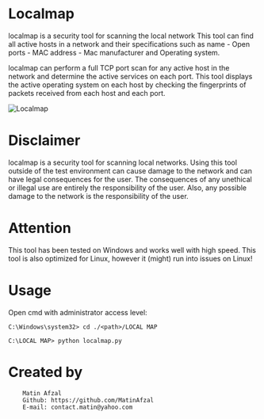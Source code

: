 # Localmap
localmap is a security tool for scanning the local network This tool can find all active hosts in a network and their specifications such as name - Open ports - MAC address - Mac manufacturer and Operating system.

localmap can perform a full TCP port scan for any active host in the network and determine the active services on each port.
This tool displays the active operating system on each host by checking the fingerprints of packets received from each host and each port.

![Localmap](https://user-images.githubusercontent.com/128434167/228738033-374fb4d5-3e93-4566-9e8b-4bbd4258f45f.png)

# Disclaimer
localmap is a security tool for scanning local networks. Using this tool outside of the test environment can cause damage to the network and can have legal consequences for the user.
The consequences of any unethical or illegal use are entirely the responsibility of the user.
Also, any possible damage to the network is the responsibility of the user.

# Attention
This tool has been tested on Windows and works well with high speed. This tool is also optimized for Linux, however it (might) run into issues on Linux!

# Usage
Open cmd with administrator access level:

	C:\Windows\system32> cd ./<path>/LOCAL MAP
	
	C:\LOCAL MAP> python localmap.py
  
  # Created by
  		Matin Afzal
        Github: https://github.com/MatinAfzal
        E-mail: contact.matin@yahoo.com
